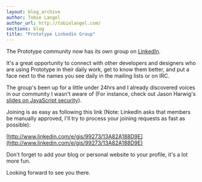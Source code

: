 ```yaml
---
layout: blog_archive
author: Tobie Langel
author_url: http://tobielangel.com/
sections: blog
title: "Prototype Linkedin Group"
---
```


The Prototype community now has its own group on [LinkedIn](http://linkedin.com).

It's a great opportunity to connect with other developers and designers who are using Prototype in their daily work, get to know them better, and put a face next to the names you see daily in the mailing lists or on IRC.

The group's been up for a little under 24hrs and I already discovered voices in our community I wasn't aware of (For instance, check out Jason Harwig's [slides on JavaScript security](http://www.nearinfinity.com/blogs/page/jharwig?entry=javascript_security_slides_from_no)).

Joining is as easy as following this link (Note: LinkedIn asks that members be manually approved, I'll try to process your joining requests as fast as possible):

[http://www.linkedin.com/e/gis/99273/13A82A188D9E](http://www.linkedin.com/e/gis/99273/13A82A188D9E)

Don't forget to add your blog or personal website to your profile, it's a lot more fun.

Looking forward to see you there.





